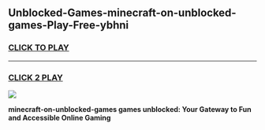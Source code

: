 
## Unblocked-Games-minecraft-on-unblocked-games-Play-Free-ybhni
<h3>
<a href="https://premium76.site?title=minecraft-on-unblocked-games&ref=10A">CLICK TO PLAY</a></h3>
<hr>

<h3>
<a href="https://premium76.site?title=minecraft-on-unblocked-games&ref=10A">CLICK 2 PLAY</a>
  
</h3>

<a href="https://premium76.site?title=minecraft-on-unblocked-games&ref=10A"><img src="https://clearcache.store/games.png"></a>


**minecraft-on-unblocked-games games unblocked: Your Gateway to Fun and Accessible Online Gaming**
